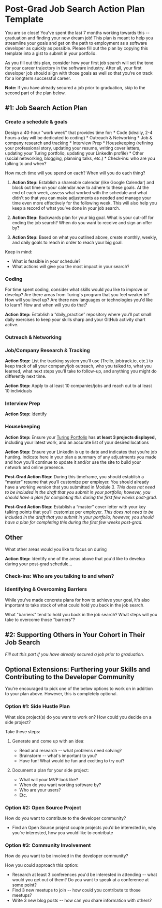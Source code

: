 # Post-Grad Job Search Action Plan Template
You are so close! You've spent the last 7 months working towards this -- graduation and finding your new dream job! This plan is meant to help you streamline your goals and get on the path to employment as a software developer as quickly as possible. Please fill out the plan by copying this template into a gist to submit in your portfolio. 

As you fill out this plan, consider how your first job search will set the tone for your career trajectory in the software industry. After all, your first developer job should align with those goals as well so that you're on track for a longterm successful career. 

**Note:** If you have already secured a job prior to graduation, skip to the second part of the plan below.  

## #1: Job Search Action Plan
### Create a schedule & goals
Design a 40-hour "work week" that provides time for: 
	* Code (ideally, 2-4 hours a day will be dedicated to coding)
	* Outreach & Networking
	* Job & company research and tracking
	* Interview Prep
	* Housekeeping (refining your professional story, updating your resume, writing cover letters, updating your Turing portfolio, updating your LinkedIn profile)
	* Other (social networking, blogging, planning talks, etc.)
	* Check-ins: who are you talking to and when?

How much time will you spend on each? When will you do each thing?

1. **Action Step:** Establish a shareable calendar (like Google Calendar) and block out time on your calendar *now* to adhere to these goals. At the end of each week, assess what worked with the schedule and what didn't so that you can make adjustments as needed and manage your time even more effectively for the following week. This will also help you keep a record of what you've done in your job search. 

2. **Action Step:** Backwards plan for your big goal. What is your cut-off for ending the job search? When do you want to receive and sign an offer by? 


3. **Action Step:** Based on what you outlined above, create monthly, weekly, and daily goals to reach in order to reach your big goal.

Keep in mind:

* What is feasible in your schedule?
* What actions will give you the most impact in your search?

### Coding
For time spent coding, consider what skills would you like to improve or develop? Are there areas from Turing's program that you feel weaker in? How will you level up? Are there new languages or technologies you'd like to learn? How and when will you do that?

**Action Step:** Establish a “daily_practice” repository where you’ll put small daily exercises to keep your skills sharp and your GitHub activity chart active. 

### Outreach & Networking

### Job/Company Research & Tracking

**Action Step:** List the tracking system you'll use (Trello, jobtrack.io, etc.) to keep track of all your company/job outreach, who you talked to, what you learned, what next steps you'll take to follow-up, and anything you might do differently next time. 

**Action Step:** Apply to at least 10 companies/jobs and reach out to at least 10 individuals

### Interview Prep

**Action Step:** Identify 

### Housekeeping

**Action Step:** Ensure your [Turing Portfolio](http://turing.io/alumni) has **at least 3 projects displayed,** including your latest work, and an accurate list of your desired locations

**Action Step:** Ensure your LinkedIn is up to date and indicates that you’re job hunting. Indicate here in your plan a summary of any adjustments you made and how you'll continue to update it and/or use the site to build your network and online presence. 

**Post-Grad Action Step:** During this timeframe, you should establish a “master” resume that you’ll customize per employer. You should already have a working version that you submitted in Module 3. *This does not need to be included in the draft that you submit in your portfolio; however, you should have a plan for completing this during the first few weeks post-grad.*

**Post-Grad Action Step:** Establish a “master” cover letter with your key talking points that you'll customize per employer. *This does not need to be included in the draft that you submit in your portfolio; however, you should have a plan for completing this during the first few weeks post-grad.*

## Other
What other areas would you like to focus on during 

**Action Step:** Identify one of the areas above that you'd like to develop during your post-grad schedule...

### Check-ins: Who are you talking to and when?

### Identifying & Overcoming Barriers
While you've made concrete plans for how to achieve your goal, it's also important to take stock of what could hold you back in the job search. 

What "barriers" tend to hold you back in the job search? What steps will you take to overcome those "barriers"?

## #2: Supporting Others in Your Cohort in Their Job Search
*Fill out this part if you have already secured a job prior to graduation.*





## Optional Extensions: Furthering your Skills and Contributing to the Developer Community
You're encouraged to pick one of the below options to work on in addition to your plan above. However, this is completely optional.

### Option #1: Side Hustle Plan
What side project(s) do you want to work on? How could you decide on a side project?

Take these steps:

1. Generate and come up with an idea:
	* Read and research -- what problems need solving?
	* Brainstorm -- what's important to you?
	* Have fun! What would be fun and exciting to try out?

2. Document a plan for your side project:
	* What will your MVP look like?
	* When do you want working software by?
	* Who are your users?
	* Etc.

### Option #2: Open Source Project
How do you want to contribute to the developer community? 

* Find an Open Source project couple projects you’d be interested in, why you’re interested, how you would like to contribute

### Option #3: Community Involvement
How do you want to be involved in the developer community?

How you could approach this option:

* Research at least 3 conferences you'd be interested in attending -- what would you get out of them? Do you want to speak at a conference at some point?
* Find 3 new meetups to join -- how could you contribute to those meetups?
* Write 3 new blog posts -- how can you share information with others?
